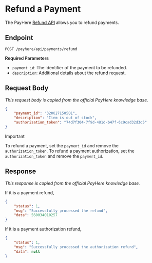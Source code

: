 # Refund a Payment

The PayHere [Refund API](https://support.payhere.lk/api-&-mobile-sdk/refund-api) allows you to refund payments.

## Endpoint

```http request
POST /payhere/api/payments/refund
```

**Required Parameters**

-   `payment_id`: The identifier of the payment to be refunded.
-   `description`: Additional details about the refund request.

## Request Body

_This request body is copied from the official PayHere knowledge base._

```json
{
    "payment_id": "320027150501",
    "description": "Item is out of stock",
    "authorization_token": "74d7f304-7f9d-481d-b47f-6c9cad32d3d5"
}
```

> [!IMPORTANT]
> To refund a payment, set the `payment_id` and remove the `authorization_token`. To refund a payment authorization, set the `authorization_token` and remove the `payment_id`.

## Response

_This response is copied from the official PayHere knowledge base._

If it is a payment refund,

```json
{
    "status": 1,
    "msg": "Successfully processed the refund",
    "data": 560034010257
}
```

If it is a payment authorization refund,

```json
{
    "status": 1,
    "msg": "Successfully processed the authorization refund",
    "data": null
}
```
